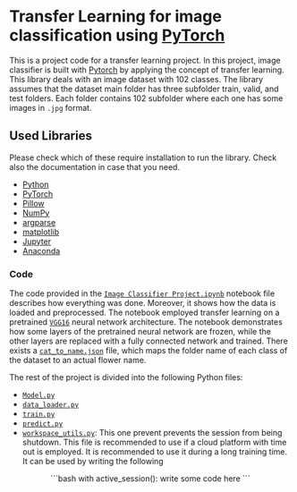 # Transfer Learning for image classification using [PyTorch](https://pytorch.org/get-started/locally/)
This is a project code for a transfer learning project. In this project, image classifier is built with [Pytorch](https://pytorch.org/get-started/locally/) by applying the concept of transfer learning. This library deals with an image dataset with 102 classes. The library assumes that the dataset main folder has three subfolder train, valid, and test folders. Each folder contains 102 subfolder where each one has some images in `.jpg` format.

## Used Libraries 
Please check which of these require installation to run the library. Check also the documentation in case that you need.

- [Python](https://www.python.org/downloads/)
- [PyTorch](https://pytorch.org/get-started/locally/)
- [Pillow](https://pillow.readthedocs.io/en/stable/installation.html)
- [NumPy](https://numpy.org/)
- [argparse](https://docs.python.org/3/library/argparse.html)
- [matplotlib](https://matplotlib.org/)
- [Jupyter](https://jupyter.org/install)
- [Anaconda](https://www.continuum.io/downloads)

### Code

The code provided in the [`Image Classifier Project.ipynb`](https://github.com/ahmedag91/Image-Recognizer/blob/main/Image%20Classifier%20Project.ipynb) notebook file describes how everything was done. Moreover, it shows how the data is loaded and preprocessed. The notebook employed transfer learning on a pretrained [`VGG16`](https://pytorch.org/docs/stable/torchvision/models.html) neural network architecture. The notebook demonstrates how some layers of the pretrained neural network are frozen, while the other layers are replaced with a fully connected network and trained. There exists a [`cat_to_name.json`](https://github.com/ahmedag91/Image-Recognizer/blob/main/cat_to_name.json) file, which maps the folder name of each class of the dataset to an actual flower name. 

The rest of the project is divided into the following Python files:

- [`Model.py`](https://github.com/ahmedag91/Image-Recognizer/blob/main/Model.py)
- [`data_loader.py`](https://github.com/ahmedag91/Image-Recognizer/blob/main/data_loader.py)
- [`train.py`](https://github.com/ahmedag91/Image-Recognizer/blob/main/train.py)
- [`predict.py`](https://github.com/ahmedag91/Image-Recognizer/blob/main/predict.py)
- [`workspace_utils.py`](https://github.com/ahmedag91/Image-Recognizer/blob/main/workspace_utils.py): This one prevent prevents the session from being shutdown. This file is recommended to use if a cloud platform with time out is employed. It is recommended to use it during a long training time. It can be used by writing the following

<p align="center">
  ```bash
  with active_session():
      write some code here
  ```
</p>



